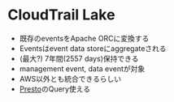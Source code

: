 # CloudTrail Lake

* 既存のeventsをApache ORCに変換する
* Eventsはevent data storeにaggregateされる
* (最大?) 7年間(2557 days)保持できる
* management event, data eventが対象
* AWS以外とも統合できるらしい
* [Presto](https://prestodb.io/docs/current/functions.html)のQuery使える